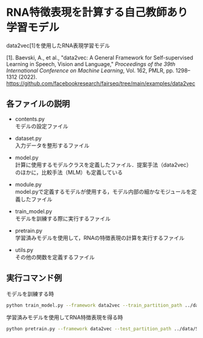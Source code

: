 # RNA特徴表現を計算する自己教師あり学習モデル

data2vec[1]を使用したRNA表現学習モデル

[1]. Baevski, A., et al., "data2vec: A General Framework for Self-supervised Learning in Speech, Vision and Language," *Proceedings of the 39th International Conference on Machine Learning*, Vol. 162, PMLR, pp. 1298–1312 (2022). https://github.com/facebookresearch/fairseq/tree/main/examples/data2vec



## 各ファイルの説明
 - contents.py  
    モデルの設定ファイル

 - dataset.py  
    入力データを整形するファイル

 - model.py  
    計算に使用するモデルクラスを定義したファイル．提案手法（data2vec）のほかに，比較手法（MLM）も定義している

 - module.py  
    model.pyで定義するモデルが使用する，モデル内部の細かなモジュールを定義したファイル

 - train_model.py  
    モデルを訓練する際に実行するファイル

 - pretrain.py  
    学習済みモデルを使用して，RNAの特徴表現の計算を実行するファイル

 - utils.py  
    その他の関数を定義するファイル

## 実行コマンド例

モデルを訓練する時
```bash
python train_model.py --framework data2vec --train_partition_path ../data/pretrain_data/train_partition.h5 --val_partition_path ../data/pretrain_data/val_partition.h5 --seed 1
```

学習済みモデルを使用してRNA特徴表現を得る時
```bash
python pretrain.py --framework data2vec --test_partition_path ../data/SS_data/ArchiveII.csv --weight_path ../data/pretrain_results/data2vec/{ディレクトリ指定}/weight.pth --seed 1
```